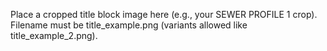 Place a cropped title block image here (e.g., your SEWER PROFILE 1 crop). Filename must be title_example.png (variants allowed like title_example_2.png).
